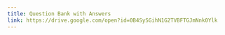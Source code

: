 ```yaml
---
title: Question Bank with Answers
link: https://drive.google.com/open?id=0B4SySGihN1G2TVBFTGJmNnk0Ylk
---
```

